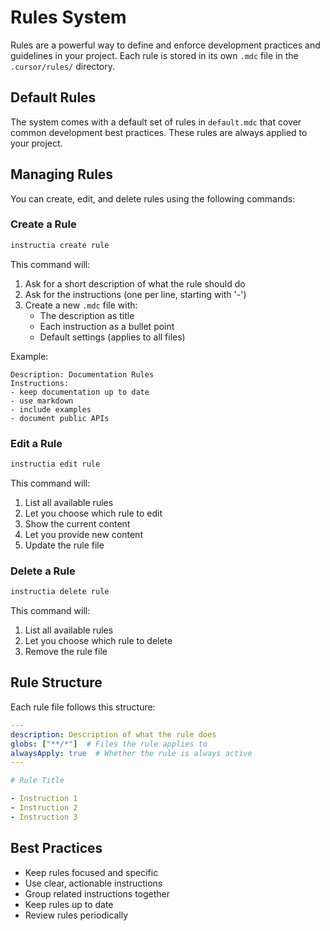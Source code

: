 # Rules System

Rules are a powerful way to define and enforce development practices and guidelines in your project. Each rule is stored in its own `.mdc` file in the `.cursor/rules/` directory.

## Default Rules

The system comes with a default set of rules in `default.mdc` that cover common development best practices. These rules are always applied to your project.

## Managing Rules

You can create, edit, and delete rules using the following commands:

### Create a Rule

```bash
instructia create rule
```

This command will:
1. Ask for a short description of what the rule should do
2. Ask for the instructions (one per line, starting with '-')
3. Create a new `.mdc` file with:
   - The description as title
   - Each instruction as a bullet point
   - Default settings (applies to all files)

Example:
```
Description: Documentation Rules
Instructions:
- keep documentation up to date
- use markdown
- include examples
- document public APIs
```

### Edit a Rule

```bash
instructia edit rule
```

This command will:
1. List all available rules
2. Let you choose which rule to edit
3. Show the current content
4. Let you provide new content
5. Update the rule file

### Delete a Rule

```bash
instructia delete rule
```

This command will:
1. List all available rules
2. Let you choose which rule to delete
3. Remove the rule file

## Rule Structure

Each rule file follows this structure:

```yaml
---
description: Description of what the rule does
globs: ["**/*"]  # Files the rule applies to
alwaysApply: true  # Whether the rule is always active
---

# Rule Title

- Instruction 1
- Instruction 2
- Instruction 3
```

## Best Practices

- Keep rules focused and specific
- Use clear, actionable instructions
- Group related instructions together
- Keep rules up to date
- Review rules periodically 